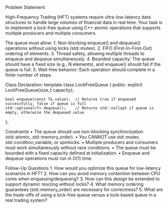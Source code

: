 Problem Statement

High-Frequency Trading (HFT) systems require ultra-low-latency data structures to handle large volumes of financial data in real time. Your task is to implement a lock-free queue using C++ atomic operations that supports multiple producers and multiple consumers.

The queue must allow:
	1.	Non-blocking enqueue() and dequeue() operations without using locks (std::mutex).
	2.	FIFO (First-In-First-Out) ordering of elements.
	3.	Thread safety, allowing multiple threads to enqueue and dequeue simultaneously.
	4.	Bounded capacity: The queue should have a fixed size (e.g., N elements), and enqueue() should fail if the queue is full.
	5.	Wait-free behavior: Each operation should complete in a finite number of steps.

Class Declaration:
template<typename T>
class LockFreeQueue {
public:
    explicit LockFreeQueue(size_t capacity);
    
    bool enqueue(const T& value);  // Returns true if enqueued successfully, false if queue is full
    std::optional<T> dequeue();    // Returns std::nullopt if queue is empty, otherwise the dequeued value
};

Constraints
	•	The queue should use non-blocking synchronization (std::atomic, std::memory_order).
	•	You CANNOT use std::mutex, std::condition_variable, or spinlocks.
	•	Multiple producers and consumers must work simultaneously without race conditions.
	•	The queue must be bounded with a fixed capacity defined at initialization.
	•	Enqueue and dequeue operations must run in O(1) time.

Follow-Up Questions
	1.	How would you optimize this queue for low-latency scenarios in HFT?
	2.	How can you avoid memory contention between CPU cores when enqueuing/dequeuing?
	3.	How can this design be extended to support dynamic resizing without locks?
	4.	What memory ordering guarantees (std::memory_order) are necessary for correctness?
	5.	What are the trade-offs of using a lock-free queue versus a lock-based queue in a real trading system?
